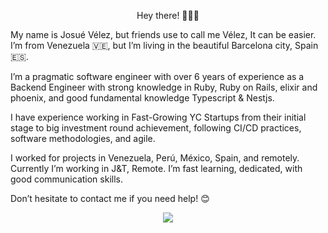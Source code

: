 <p align="center">
Hey there! 🙋🏻‍♂️

My name is Josué Vélez, but friends use to call me Vélez, It can be easier. I’m from Venezuela 🇻🇪, but I’m living in the beautiful Barcelona city, Spain 🇪🇸.

I’m a pragmatic software engineer with over 6 years of experience as a Backend Engineer with strong knowledge in Ruby, Ruby on Rails, elixir and phoenix,  and good fundamental knowledge Typescript & Nestjs.

I have experience working in Fast-Growing YC Startups from their initial stage to big investment round achievement, following CI/CD practices, software methodologies, and agile.

I worked for projects in Venezuela, Perú, México, Spain, and remotely. Currently I’m working in J&T, Remote. I’m fast learning, dedicated, with good communication skills.

Don’t hesitate to contact me if you need help! 😊

</p>


<p align="center">
    <img align="center" src="https://github-readme-stats.vercel.app/api/top-langs/?username=jvelez1&layout=compact&hide=html,css,javascript" />
</p>

